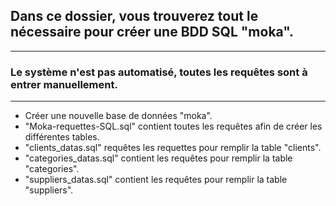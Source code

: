 ## Dans ce dossier, vous trouverez tout le nécessaire pour créer une BDD SQL "moka".

---

### Le système n'est pas automatisé, toutes les requêtes sont à entrer manuellement.

---

- Créer une nouvelle base de données "moka".
- "Moka-requettes-SQL.sql" contient toutes les requêtes afin de créer les différentes tables.
- "clients_datas.sql" requêtes les requettes pour remplir la table "clients".
- "categories_datas.sql" contient les requêtes pour remplir la table "categories".
- "suppliers_datas.sql" contient les requêtes pour remplir la table "suppliers".